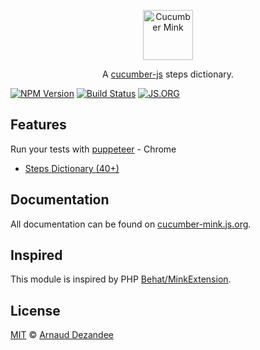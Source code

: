 <p align="center">
  <a href="http://cucumber-mink.js.org/">
    <img src="http://cucumber-mink.js.org/public/images/cucumber-mink.svg" height="80px" alt="Cucumber Mink" />
  </a>
</p>
<p align="center">A <a href="https://github.com/cucumber/cucumber-js">cucumber-js</a> steps dictionary.</p>

[![NPM Version][npm-image]][npm-url]
[![Build Status][circle-image]][circle-url]
[![JS.ORG][js-org-image]][js-org-url]

## Features

Run your tests with [puppeteer](https://github.com/puppeteer/puppeteer) - Chrome

- [Steps Dictionary (40+)](http://cucumber-mink.js.org/steps/)

## Documentation

All documentation can be found on [cucumber-mink.js.org](http://cucumber-mink.js.org/).

## Inspired

This module is inspired by PHP [Behat/MinkExtension](https://github.com/Behat/MinkExtension).

## License

[MIT](LICENSE) © [Arnaud Dezandee](https://github.com/arnaud-dezandee)

[npm-image]: https://img.shields.io/npm/v/cucumber-mink.svg?style=flat
[npm-url]: https://www.npmjs.com/package/cucumber-mink
[circle-image]: https://circleci.com/gh/arnaud-dezandee/cucumber-mink.svg?style=shield
[circle-url]: https://circleci.com/gh/arnaud-dezandee/cucumber-mink/tree/master
[js-org-image]: https://img.shields.io/badge/js.org-dns-ffb400.svg?style=flat
[js-org-url]: http://js.org
